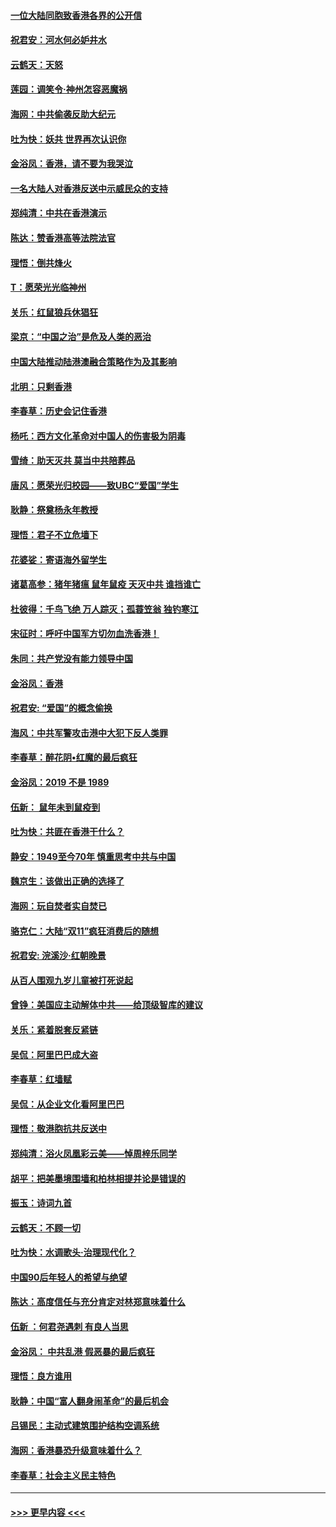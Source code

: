 #### [一位大陆同胞致香港各界的公开信](../pages/nsc993/n11675761.md?t=11240001) 
#### [祝君安：河水何必妒井水](../pages/nsc993/n11675746.md?t=11240001) 
#### [云鹤天：天怒](../pages/nsc993/n11675718.md?t=11240001) 
#### [莲园：调笑令‧神州怎容恶魔祸](../pages/nsc993/n11675648.md?t=11240001) 
#### [海网：中共偷袭反助大纪元](../pages/nsc993/n11673515.md?t=11240001) 
#### [吐为快：妖共 世界再次认识你](../pages/nsc993/n11673506.md?t=11240001) 
#### [金浴凤：香港，请不要为我哭泣](../pages/nsc993/n11673248.md?t=11240001) 
#### [一名大陆人对香港反送中示威民众的支持](../pages/nsc993/n11672615.md?t=11240001) 
#### [郑纯清：中共在香港演示](../pages/nsc993/n11670539.md?t=11240001) 
#### [陈达：赞香港高等法院法官](../pages/nsc993/n11669542.md?t=11240001) 
#### [理悟：倒共烽火](../pages/nsc993/n11668844.md?t=11240001) 
#### [T：愿荣光光临神州](../pages/nsc993/n11668421.md?t=11240001) 
#### [关乐：红鼠狼兵休猖狂](../pages/nsc993/n11668378.md?t=11240001) 
#### [梁京：“中国之治”是危及人类的恶治](../pages/nsc993/n11668328.md?t=11240001) 
#### [中国大陆推动陆港澳融合策略作为及其影响](../pages/nsc993/n11668157.md?t=11240001) 
#### [北明：只剩香港](../pages/nsc993/n11668002.md?t=11240001) 
#### [李春草：历史会记住香港](../pages/nsc993/n11667927.md?t=11240001) 
#### [杨吒：西方文化革命对中国人的伤害极为阴毒](../pages/nsc993/n11664521.md?t=11240001) 
#### [雪绮：助天灭共 莫当中共陪葬品](../pages/nsc993/n11662650.md?t=11240001) 
#### [唐风：愿荣光归校园——致UBC“爱国”学生](../pages/nsc993/n11662194.md?t=11240001) 
#### [耿静：祭奠杨永年教授](../pages/nsc993/n11662514.md?t=11240001) 
#### [理悟：君子不立危墙下](../pages/nsc993/n11662172.md?t=11240001) 
#### [花婆娑：寄语海外留学生](../pages/nsc993/n11662121.md?t=11240001) 
#### [诸葛高参：猪年猪瘟 鼠年鼠疫 天灭中共 谁挡谁亡](../pages/nsc993/n11661980.md?t=11240001) 
#### [杜彼得：千鸟飞绝 万人踪灭；孤蓑笠翁 独钓寒江](../pages/nsc993/n11661170.md?t=11240001) 
#### [宋征时：呼吁中国军方切勿血洗香港！](../pages/nsc993/n11415318.md?t=11240001) 
#### [朱同：共产党没有能力领导中国](../pages/nsc993/n11660421.md?t=11240001) 
#### [金浴凤：香港](../pages/nsc993/n11660419.md?t=11240001) 
#### [祝君安: “爱国”的概念偷换](../pages/nsc993/n11659706.md?t=11240001) 
#### [海风：中共军警攻击港中大犯下反人类罪](../pages/nsc993/n11659632.md?t=11240001) 
#### [李春草：醉花阴•红魔的最后疯狂](../pages/nsc993/n11659287.md?t=11240001) 
#### [金浴凤：2019 不是 1989](../pages/nsc993/n11657663.md?t=11240001) 
#### [伍新： 鼠年未到鼠疫到](../pages/nsc993/n11655098.md?t=11240001) 
#### [吐为快：共匪在香港干什么？](../pages/nsc993/n11654891.md?t=11240001) 
#### [静安：1949至今70年 慎重思考中共与中国](../pages/nsc993/n11651244.md?t=11240001) 
#### [魏京生：该做出正确的选择了](../pages/nsc993/n11653084.md?t=11240001) 
#### [海网：玩自焚者实自焚已](../pages/nsc993/n11652423.md?t=11240001) 
#### [骆克仁：大陆“双11”疯狂消费后的随想](../pages/nsc993/n11652305.md?t=11240001) 
#### [祝君安: 浣溪沙·红朝晚景](../pages/nsc993/n11652258.md?t=11240001) 
#### [从百人围观九岁儿童被打死说起](../pages/nsc993/n11651030.md?t=11240001) 
#### [曾铮：美国应主动解体中共——给顶级智库的建议](../pages/nsc993/n11649888.md?t=11240001) 
#### [关乐：紧着脱套反紧链](../pages/nsc993/n11649069.md?t=11240001) 
#### [吴侃：阿里巴巴成大盗](../pages/nsc993/n11645523.md?t=11240001) 
#### [李春草：红墙赋](../pages/nsc993/n11646389.md?t=11240001) 
#### [吴侃：从企业文化看阿里巴巴](../pages/nsc993/n11645476.md?t=11240001) 
#### [理悟：敬港胞抗共反送中](../pages/nsc993/n11645466.md?t=11240001) 
#### [郑纯清：浴火凤凰彩云美——悼周梓乐同学](../pages/nsc993/n11645155.md?t=11240001) 
#### [胡平：把美墨境围墙和柏林相提并论是错误的](../pages/nsc993/n11645134.md?t=11240001) 
#### [振玉：诗词九首](../pages/nsc993/n11644081.md?t=11240001) 
#### [云鹤天：不顾一切](../pages/nsc993/n11643508.md?t=11240001) 
#### [吐为快：水调歌头·治理现代化？](../pages/nsc993/n11643485.md?t=11240001) 
#### [中国90后年轻人的希望与绝望](../pages/nsc993/n11642317.md?t=11240001) 
#### [陈达：高度信任与充分肯定对林郑意味着什么](../pages/nsc993/n11641441.md?t=11240001) 
#### [伍新 ：何君尧遇刺 有良人当思](../pages/nsc993/n11641503.md?t=11240001) 
#### [金浴凤： 中共乱港  假恶暴的最后疯狂](../pages/nsc993/n11641495.md?t=11240001) 
#### [理悟：良方谁用](../pages/nsc993/n11641463.md?t=11240001) 
#### [耿静：中国“富人翻身闹革命”的最后机会](../pages/nsc993/n11640655.md?t=11240001) 
#### [吕锡民：主动式建筑围护结构空调系统](../pages/nsc993/n11640168.md?t=11240001) 
#### [海网：香港暴恐升级意味着什么？](../pages/nsc993/n11635904.md?t=11240001) 
#### [李春草：社会主义民主特色](../pages/nsc993/n11634657.md?t=11240001) 

----
#### [ >>> 更早内容 <<< ](../indexes/nsc993-earlier.md)
